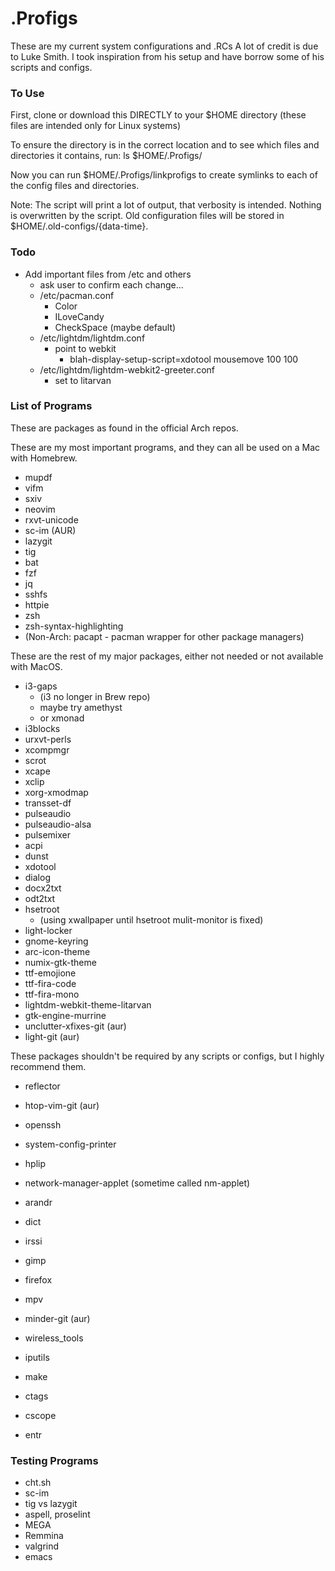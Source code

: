 # .Profigs
These are my current system configurations and .RCs
A lot of credit is due to Luke Smith.
I took inspiration from his setup and have borrow some of his scripts
and configs.


### To Use
First, clone or download this DIRECTLY to your $HOME directory (these files are intended only for Linux systems)

To ensure the directory is in the correct location and to see which
files and directories it contains, run: ls $HOME/.Profigs/

Now you can run $HOME/.Profigs/linkprofigs to create
symlinks to each of the config files and directories.

Note: The script will print a lot of output, that verbosity is
intended. Nothing is overwritten by the script. Old
configuration files will be stored in
$HOME/.old-configs/{data-time}.


### Todo
+ Add important files from /etc and others
	+ ask user to confirm each change...
  + /etc/pacman.conf
	  + Color
	  + ILoveCandy
	  + CheckSpace (maybe default)
  + /etc/lightdm/lightdm.conf
    + point to webkit
		+ blah-display-setup-script=xdotool mousemove 100 100
  + /etc/lightdm/lightdm-webkit2-greeter.conf
	  + set to litarvan


### List of Programs
These are packages as found in the official Arch repos.

These are my most important programs, and they can all be used on a Mac with Homebrew.

+ mupdf
+ vifm
+ sxiv
+ neovim
+ rxvt-unicode
+ sc-im (AUR)
+ lazygit
+ tig
+ bat
+ fzf
+ jq
+ sshfs
+ httpie
+ zsh
+ zsh-syntax-highlighting
+ (Non-Arch: pacapt - pacman wrapper for other package managers)

These are the rest of my major packages, either not needed or not
available with MacOS.

+ i3-gaps
	+ (i3 no longer in Brew repo)
	+ maybe try amethyst
	+ or xmonad
+ i3blocks
+ urxvt-perls
+ xcompmgr
+ scrot
+ xcape
+ xclip
+ xorg-xmodmap
+ transset-df
+ pulseaudio
+ pulseaudio-alsa
+ pulsemixer
+ acpi
+ dunst
+ xdotool
+ dialog
+ docx2txt
+ odt2txt
+ hsetroot
  + (using xwallpaper until hsetroot mulit-monitor is fixed)
+ light-locker
+ gnome-keyring
+ arc-icon-theme
+ numix-gtk-theme
+ ttf-emojione
+ ttf-fira-code
+ ttf-fira-mono
+ lightdm-webkit-theme-litarvan
+ gtk-engine-murrine
+ unclutter-xfixes-git (aur)
+ light-git (aur)

These packages shouldn't be required by any scripts or configs, but I highly recommend them.

+ reflector
+ htop-vim-git (aur)
+ openssh
+ system-config-printer
+ hplip
+ network-manager-applet (sometime called nm-applet)
+ arandr
+ dict
+ irssi
+ gimp
+ firefox
+ mpv
+ minder-git (aur)

+ wireless_tools
+ iputils
+ make
+ ctags
+ cscope
+ entr

### Testing Programs
+ cht.sh
+ sc-im
+ tig vs lazygit
+ aspell, proselint
+ MEGA
+ Remmina
+ valgrind
+ emacs
